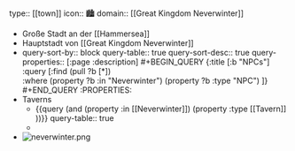 type:: [[town]]
icon:: 🏙️
domain:: [[Great Kingdom Neverwinter]]

- Große Stadt an der [[Hammersea]]
- Hauptstadt von [[Great Kingdom Neverwinter]]
- query-sort-by:: block
  query-table:: true
  query-sort-desc:: true
  query-properties:: [:page :description]
  #+BEGIN_QUERY
   {:title [:b "NPCs"]
   :query [:find (pull ?b [*])   
   :where
  (property ?b :in "Neverwinter")
  (property ?b :type "NPC")
   ]}
  #+END_QUERY
  :PROPERTIES:
- Taverns
	- {{query (and (property :in [[Neverwinter]]) (property :type [[Tavern]] ))}}
	  query-table:: true
	-
- ![neverwinter.png](../assets/neverwinter_1728047649096_0.png)